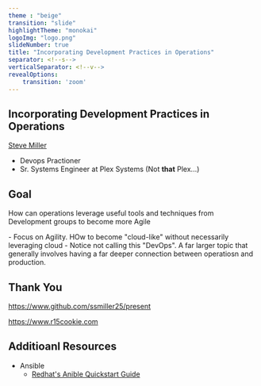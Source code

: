 ```yaml
---
theme : "beige"
transition: "slide"
highlightTheme: "monokai"
logoImg: "logo.png"
slideNumber: true
title: "Incorporating Development Practices in Operations"
separator: <!--s-->
verticalSeparator: <!--v-->
revealOptions:
    transition: 'zoom'
---
```


## Incorporating Development Practices in Operations

 [Steve Miller](https://www.r15cookie.com) 

- Devops Practioner
- Sr. Systems Engineer at Plex Systems (Not **that** Plex...)

<!--s-->

## Goal

How can operations leverage useful tools and techniques from Development groups to become more Agile

<aside class="notes">
  - Focus on Agility.  HOw to become "cloud-like" without necessarily leveraging cloud
  - Notice not calling this "DevOps".  A far larger topic that generally involves having a far deeper connection between operatiosn and production.
</aside>

<!--s-->

## Thank You

<https://www.github.com/ssmiller25/present>

<https://www.r15cookie.com>

<!--v-->

## Additioanl Resources

- Ansible
  - [Redhat's Anible Quickstart Guide](https://www.redhat.com/sysadmin/ansible-quick-start)